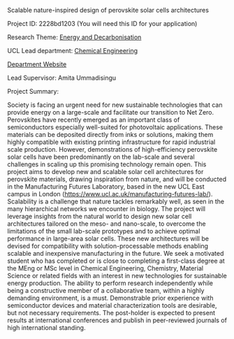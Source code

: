 Scalable nature-inspired design of perovskite solar cells architectures

Project ID: 2228bd1203
(You will need this ID for your application)

Research Theme: [Energy and Decarbonisation](../themes/energy-and-decarbonisation.md)

UCL Lead department: [Chemical Engineering](../departments/chemical-engineering.md)

[Department Website](https://www.ucl.ac.uk/chemical-engineering)

Lead Supervisor: Amita Ummadisingu

Project Summary:

Society is facing an urgent need for new sustainable technologies that can provide energy on a large-scale and facilitate our transition to Net Zero. Perovskites have recently emerged as an important class of semiconductors especially well-suited for photovoltaic applications. These materials can be deposited directly from inks or solutions, making them highly compatible with existing printing infrastructure for rapid industrial scale production. However, demonstrations of high-efficiency perovskite solar cells have been predominantly on the lab-scale and several challenges in scaling up this promising technology remain open. 
 This project aims to develop new and scalable solar cell architectures for perovskite materials, drawing inspiration from nature, and will be conducted in the Manufacturing Futures Laboratory, based in the new UCL East campus in London (https://www.ucl.ac.uk/manufacturing-futures-lab/). Scalability is a challenge that nature tackles remarkably well, as seen in the many hierarchical networks we encounter in biology. The project will leverage insights from the natural world to design new solar cell architectures tailored on the meso- and nano-scale, to overcome the limitations of the small lab-scale prototypes and to achieve optimal performance in large-area solar cells. These new architectures will be devised for compatibility with solution-processable methods enabling scalable and inexpensive manufacturing in the future.
 We seek a motivated student who has completed or is close to completing a first-class degree at the MEng or MSc level in Chemical Engineering, Chemistry, Material Science or related fields with an interest in new technologies for sustainable energy production. The ability to perform research independently while being a constructive member of a collaborative team, within a highly demanding environment, is a must. Demonstrable prior experience with semiconductor devices and material characterization tools are desirable, but not necessary requirements. The post-holder is expected to present results at international conferences and publish in peer-reviewed journals of high international standing.